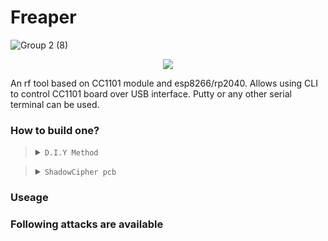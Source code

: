 # Freaper

![Group 2 (8)](https://github.com/user-attachments/assets/3824f866-1a87-45c2-bef3-ccbfc522f87c)


<p align="center">

  <img src="https://github.com/user-attachments/assets/96e64260-c2ab-4ebe-bd9b-694cce7289d2">

</p>

An rf tool based on CC1101 module and esp8266/rp2040.
Allows using CLI to control CC1101 board over USB interface. Putty or any other serial terminal can be used.


### How to build one?
> <details><summary><code>D.I.Y Method</code></summary><ul>
>   <br>
>   <li>Just connect an CC1101 to RP2040 by the schematic link below</li>
>   <br>
>   <li>https://github.com/WR117H/ShadowCipher/assets/97615989/6da47cfb-2334-4604-b99e-271cfd8e5fa5</li>
>   <br>
>   <li>by using `python setup.py --port [port] --update True` You can just update or install the ShadowCipher firmware on your device </li>

> </ul></details>
> <details><summary><code>ShadowCipher pcb</code></summary><ul>
>   <br>
>   <li>Comming soon ...</li>
> </ul></details>

### Useage


### Following attacks are available





